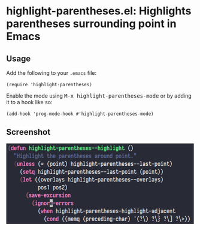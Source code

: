 # highlight-parentheses.el: Highlights parentheses surrounding point in Emacs

## Usage

Add the following to your `.emacs` file:

```elisp
(require 'highlight-parentheses)
```

Enable the mode using <kbd>M-x highlight-parentheses-mode</kbd> or by adding it
to a hook like so:

```elisp
(add-hook 'prog-mode-hook #'highlight-parentheses-mode)
```

## Screenshot

![A screenshot showing highlight-parentheses.el in action](screenshot.png)
